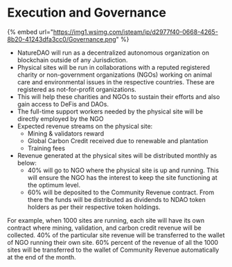 # Execution and Governance

{% embed url="https://img1.wsimg.com/isteam/ip/d2977f40-0668-4265-8b20-41243dfa3cc0/Governance.png" %}

* NatureDAO will run as a decentralized autonomous organization on blockchain outside of any Jurisdiction.
* Physical sites will be run in collaborations with a reputed registered charity or non-government organizations (NGOs) working on animal care and environmental issues in the respective countries. These are registered as not-for-profit organizations.
* This will help these charities and NGOs to sustain their efforts and also gain access to DeFis and DAOs.
* The full-time support workers needed by the physical site will be directly employed by the NGO
* Expected revenue streams on the physical site:&#x20;
  * Mining & validators reward
  * Global Carbon Credit received due to renewable and plantation
  * Training fees
* Revenue generated at the physical sites will be distributed monthly as below:&#x20;
  * 40% will go to NGO where the physical site is up and running. This will ensure the NGO has the interest to keep the site functioning at the optimum level.&#x20;
  * 60% will be deposited to the Community Revenue contract. From there the funds will be distributed as dividends to NDAO token holders as per their respective token holdings.&#x20;

For example, when 1000 sites are running, each site will have its own contract where mining, validation, and carbon credit revenue will be collected. 40% of the particular site revenue will be transferred to the wallet of NGO running their own site. 60% percent of the revenue of all the 1000 sites will be transferred to the wallet of Community Revenue automatically at the end of the month.&#x20;
